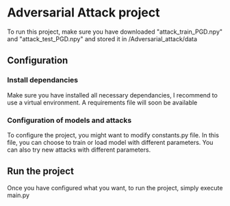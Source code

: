 # Adversarial Attack project

To run this project, make sure you have downloaded "attack_train_PGD.npy" and "attack_test_PGD.npy" and stored it in /Adversarial_attack/data

## Configuration

### Install dependancies

Make sure you have installed all necessary dependancies, I recommend to use a virtual environment. 
A requirements file will soon be available

### Configuration of models and attacks

To configure the project, you might want to modify constants.py file. 
In this file, you can choose to train or load model with different parameters. 
You can also try new attacks with different parameters. 

## Run the project

Once you have configured what you want, to run the project, simply execute main.py